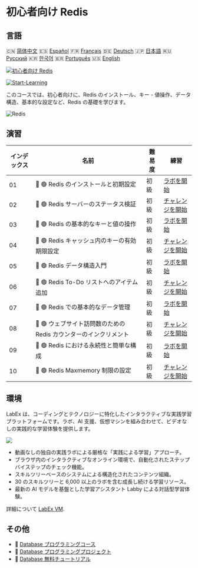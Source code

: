 # 初心者向け Redis

## 言語

🇨🇳 [简体中文](README_zh.md) 🇪🇸 [Español](README_es.md) 🇫🇷 [Français](README_fr.md) 🇩🇪 [Deutsch](README_de.md) 🇯🇵 [日本語](README_ja.md) 🇷🇺 [Русский](README_ru.md) 🇰🇷 [한국어](README_ko.md) 🇧🇷 [Português](README_pt.md) 🇺🇸 [English](README.md) 

[![初心者向け Redis](https://cover-creator.labex.io/redis-for-beginners.png?lang=ja)](https://labex.io/ja/courses/redis-for-beginners)

[![Start-Learning](https://img.shields.io/badge/Start-Learning-whitesmoke?style=for-the-badge)](https://labex.io/ja/courses/redis-for-beginners)

このコースでは、初心者向けに、Redis のインストール、キー - 値操作、データ構造、基本的な設定など、Redis の基礎を学びます。

![Redis](https://img.shields.io/badge/Redis-whitesmoke?style=for-the-badge&logo=redis)


## 演習

|   インデックス | 名前                                                              | 難易度   | 練習                                                                                                                                 |
|----------------|-------------------------------------------------------------------|----------|--------------------------------------------------------------------------------------------------------------------------------------|
|             01 | 📖 🟢 Redis のインストールと初期設定                              | 初級     | <a target='_blank' href='https://labex.io/ja/tutorials/redis-installation-and-initial-setup-of-redis-552075'>ラボを開始</a>          |
|             02 | 🎯 🟢 Redis サーバーのステータス検証                              | 初級     | <a target='_blank' href='https://labex.io/ja/tutorials/redis-verify-redis-server-status-552152'>チャレンジを開始</a>                 |
|             03 | 📖 🟢 Redis の基本的なキーと値の操作                              | 初級     | <a target='_blank' href='https://labex.io/ja/tutorials/redis-basic-key-value-operations-in-redis-552077'>ラボを開始</a>              |
|             04 | 🎯 🟢 Redis キャッシュ内のキーの有効期限設定                      | 初級     | <a target='_blank' href='https://labex.io/ja/tutorials/redis-expire-keys-in-redis-cache-552156'>チャレンジを開始</a>                 |
|             05 | 📖 🟢 Redis データ構造入門                                        | 初級     | <a target='_blank' href='https://labex.io/ja/tutorials/redis-introduction-to-redis-data-structures-552078'>ラボを開始</a>            |
|             06 | 🎯 🟢 Redis To-Do リストへのアイテム追加                          | 初級     | <a target='_blank' href='https://labex.io/ja/tutorials/redis-add-item-to-redis-to-do-list-552161'>チャレンジを開始</a>               |
|             07 | 📖 🟢 Redis での基本的なデータ管理                                | 初級     | <a target='_blank' href='https://labex.io/ja/tutorials/redis-basic-data-management-in-redis-552076'>ラボを開始</a>                   |
|             08 | 🎯 🟢 ウェブサイト訪問数のための Redis カウンターのインクリメント | 初級     | <a target='_blank' href='https://labex.io/ja/tutorials/redis-increment-redis-counter-for-website-visits-552163'>チャレンジを開始</a> |
|             09 | 📖 🟢 Redis における永続性と簡単な構成                            | 初級     | <a target='_blank' href='https://labex.io/ja/tutorials/redis-persistence-and-simple-configuration-in-redis-552079'>ラボを開始</a>    |
|             10 | 🎯 🟢 Redis Maxmemory 制限の設定                                  | 初級     | <a target='_blank' href='https://labex.io/ja/tutorials/redis-configure-redis-maxmemory-limit-552162'>チャレンジを開始</a>            |

## 環境

LabEx は、コーディングとテクノロジーに特化したインタラクティブな実践学習プラットフォームです。ラボ、AI 支援、仮想マシンを組み合わせて、ビデオなしの実践的な学習体験を提供します。

![](https://tutorial-screenshot.getvm.io/images/vm-1725247253.png)

- 動画なしの独自の実践ラボによる厳格な「実践による学習」アプローチ。
- ブラウザ内のインタラクティブなオンライン環境で、自動化されたステップバイステップのチェック機能。
- スキルツリーベースのシステムによる構造化されたコンテンツ組織。
- 30 のスキルツリーと 6,000 以上のラボを含む成長し続ける学習リソース。
- 最新の AI モデルを基盤とした学習アシスタント Labby による対話型学習体験。

詳細について [LabEx VM](https://support.labex.io/using-labex/virtual-machine).

## その他

- 🔗 [Database プログラミングコース](https://github.com/labex-labs/awesome-programming-courses)
- 🔗 [Database プログラミングプロジェクト](https://github.com/labex-labs/awesome-programming-projects)
- 🔗 [Database 無料チュートリアル](https://github.com/labex-labs/database-free-tutorials)

